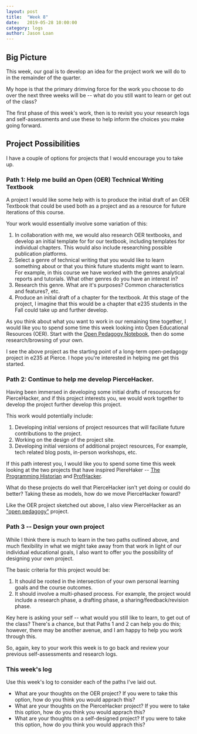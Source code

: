 ```yaml
---
layout: post
title:  "Week 8" 
date:   2019-05-28 10:00:00
category: logs
author: Jason Loan 
---
```


## Big Picture

This week, our goal is to develop an idea for the project work we will do to in the remainder of the quarter.

My hope is that the primary drimving force for the work you choose to do over the next three weeks will be  -- what do you still want to learn or get out of the class?

The first phase of this week's work, then is to revisit you your research logs and self-assessments and use these to help inform the choices you make going forward.

## Project Possibilities

I have a couple of options for projects that I would encourage you to take up.

### Path 1: Help me build an Open (OER) Technical Writing Textbook

A project I would like some help with is to produce the initial draft of an OER Textbook that could be used both as a project and as a resource for future iterations of this course.

Your work would essentially involve some variation of this:

1. In collaboration with me, we would also research OER textbooks, and develop an initial template for for our textbook, including templates for individual chapters. This would also include researching possible publication platforms.
1. Select a genre of technical writing that you would like to learn something about or that you think future students might want to learn. For example, in this course we have worked with the genres analytical reports and tutorials. What other genres do you have an interest in?
1. Research this genre. What are it's purposes? Common characteristics and features?, etc.
1. Produce an initial draft of a chapter for the textbook. At this stage of the project, I imagine that this would be a chapter that e235 students in the Fall could take up and further develop.

As you think about what you want to work in our remaining time together, I would like you to spend some time this week looking into Open Educational Resources (OER). Start with the [Open Pedagogy Notebook](http://openpedagogy.org/), then do some research/browsing of your own.

I see the above project as the starting point of a long-term open-pedagogy project in e235 at Pierce. I hope you're interested in helping me get this started.


### Path 2: Continue to help me develop PierceHacker.

Having been immersed in developing some initial drafts of resources for PierceHacker, and if this project interests you, we would work together to develop the project further develop this project.

This work would potentially include:

1. Developing initial versions of project resources that will faciliate future contributions to the project. 
1. Working on the design of the project site.
1. Developing initial versions of additional project resources, For example, tech related blog posts, in-person workshops, etc. 

If this path interest you, I would like you to spend some time this week looking at the two projects that have inspired PiereHaker -- [The Programming Historian](https://programminghistorian.org/) and [ProfHacker](http://profhacker.com/).

What do these projects do well that PierceHacker isn't yet doing or could do better? Taking these as models, how do we move PierceHacker foward?

Like the OER project sketched out above, I also view PierceHacker as an ["open pedagogy"](http://openpedagogy.org/) project. 

### Path 3 -- Design your own project

While I think there is much to learn in the two paths outlined above, and much flexibility in what we might take away from that work in light of our individual educational goals, I also want to offer you the possibility of designing your own project.

The basic criteria for this project would be:

1. It should be rooted in the intersection of your own personal learning goals and the course outcomes.
1. It should involve a multi-phased process. For example, the project would include a research phase, a drafting phase, a sharing/feedback/revision phase.

Key here is asking your self  -- what would you still like to learn, to get out of the class? There's a chance, but that Paths 1 and 2 can help you do this; however, there may be another avenue, and I am happy to help you work through this.

So, again, key to your work this week is to go back and review your previous self-assessments and research logs. 

### This week's log

Use this week's log to consider each of the paths I've laid out. 

* What are your thoughts on the OER project? If you were to take this option, how do you think you would apprach this?
* What are your thoughts on the PierceHacker project? If you were to take this option, how do you think you would apprach this?
* What are your thoughts on a self-designed project? If you were to take this option, how do you think you would apprach this?





